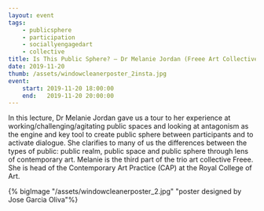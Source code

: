 ```yaml
---
layout: event
tags:
    - publicsphere
    - participation
    - sociallyengagedart
    - collective
title: Is This Public Sphere? – Dr Melanie Jordan (Freee Art Collective)
date: 2019-11-20
thumb: /assets/windowcleanerposter_2insta.jpg
event:
    start: 2019-11-20 18:00:00
    end:   2019-11-20 20:00:00
---
```

In this lecture, Dr Melanie Jordan gave us a tour to her experience at working/challenging/agitating public spaces and looking at antagonism as the engine and key tool to create public sphere between participants and to activate dialogue. She clarifies to many of us the differences between the types of public: public realm, public space and public sphere through lens of contemporary art. Melanie is the third part of the trio art collective Freee. She is head of the Contemporary Art Practice (CAP) at the Royal College of Art. 


{% bigImage "/assets/windowcleanerposter_2.jpg" "poster designed by Jose Garcia Oliva"%}

